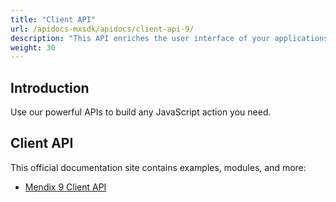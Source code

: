 ```yaml
---
title: "Client API"
url: /apidocs-mxsdk/apidocs/client-api-9/
description: "This API enriches the user interface of your applications by building on top of the Mendix web Client APIs."
weight: 30
---
```


## Introduction

Use our powerful APIs to build any JavaScript action you need.

## Client API

This official documentation site contains examples, modules, and more:

* [Mendix 9 Client API](https://apidocs.rnd.mendix.com/9/client/index.html)
